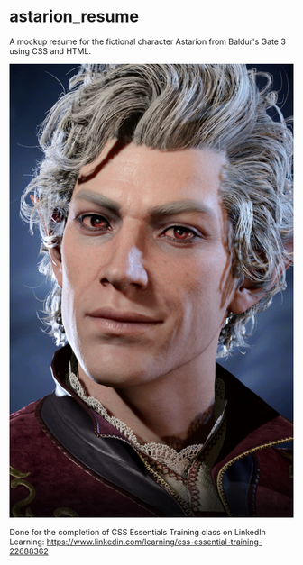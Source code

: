 # astarion_resume
A mockup resume for the fictional character Astarion from Baldur's Gate 3 using CSS and HTML.  

![alt text](personal-site/images/astarion-portrait.png)

Done for the completion of CSS Essentials Training class on LinkedIn Learning: https://www.linkedin.com/learning/css-essential-training-22688362
